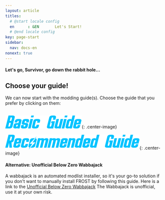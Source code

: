 ```yaml
---
layout: article
titles:
  # @start locale config
  en      : &EN       Let's Start!
  # @end locale config
key: page-start
sidebar:
  nav: docs-en
nonext: true
---
```


#### Let's go, Survivor, go down the rabbit hole...


## Choose your guide!
We can now start with the modding guide(s). Choose the guide that you prefer by clicking on them:

\
[![Basic Guide](./assets/images/basic_guide.png)](./initialsetupnarrow){: .center-image}
\
\
[![Recommended Guide](./assets/images/recommended_guide.png)](./initialsetup){: .center-image}



#### Alternative: Unofficial Below Zero Wabbajack

A wabbajack is an automated modlist installer, so it's your go-to solution if you don't want to manually install FROST by following this guide.
Here is a link to the [Unofficial Below Zero Wabbajack](https://github.com/St1ck2k/FROST---Below-Zero-Fallout-4-Wabbajack-Modlist/tree/main)
The Wabbajack is unofficial, use it at your own risk.
